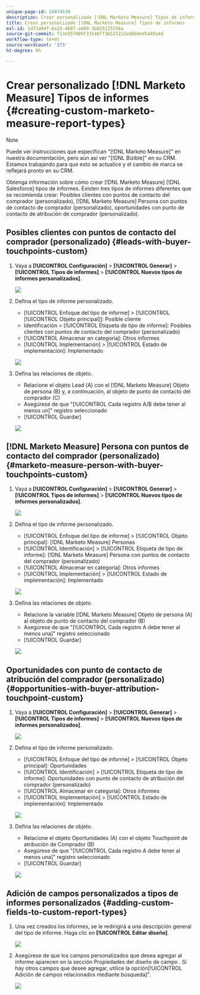 ```yaml
---
unique-page-id: 18874539
description: Crear personalizado [!DNL Marketo Measure] Tipos de informes - [!DNL Marketo Measure] - Documentación del producto
title: Crear personalizado [!DNL Marketo Measure] Tipos de informes
exl-id: 1d72a04f-6a2d-4607-ad09-3b025125156a
source-git-commit: f13e55f009f33140ff36523212ed8b9ed5449a4d
workflow-type: tm+mt
source-wordcount: '373'
ht-degree: 0%

---
```


# Crear personalizado [!DNL Marketo Measure] Tipos de informes {#creating-custom-marketo-measure-report-types}

>[!NOTE]
>
>Puede ver instrucciones que especifican &quot;[!DNL Marketo Measure]&quot; en nuestra documentación, pero aún así ver &quot;[!DNL Bizible]&quot; en su CRM. Estamos trabajando para que esto se actualice y el cambio de marca se reflejará pronto en su CRM.

Obtenga información sobre cómo crear [!DNL Marketo Measure] [!DNL Salesforce] tipos de informes. Existen tres tipos de informes diferentes que se recomienda crear: Posibles clientes con puntos de contacto del comprador (personalizado), [!DNL Marketo Measure] Persona con puntos de contacto de comprador (personalizado), oportunidades con punto de contacto de atribución de comprador (personalizado).

## Posibles clientes con puntos de contacto del comprador (personalizado) {#leads-with-buyer-touchpoints-custom}

1. Vaya a **[!UICONTROL Configuración]** > **[!UICONTROL Generar]** > **[!UICONTROL Tipos de informes]** > **[!UICONTROL Nuevos tipos de informes personalizados]**.

   ![](assets/1.png)

1. Defina el tipo de informe personalizado.

   * [!UICONTROL Enfoque del tipo de informe] > [!UICONTROL [!UICONTROL Objeto principal]]: Posible cliente
   * Identificación > [!UICONTROL Etiqueta de tipo de informe]: Posibles clientes con puntos de contacto del comprador (personalizado)
   * [!UICONTROL Almacenar en categoría]: Otros informes
   * [!UICONTROL Implementación] > [!UICONTROL Estado de implementación]: Implementado

   ![](assets/2.png)

1. Defina las relaciones de objeto.

   * Relacione el objeto Lead (A) con el [!DNL Marketo Measure] Objeto de persona (B) y, a continuación, al objeto de punto de contacto del comprador (C)
   * Asegúrese de que &quot;[!UICONTROL Cada registro A/B debe tener al menos un]&quot; registro seleccionado
   * [!UICONTROL Guardar]

   ![](assets/3.png)

## [!DNL Marketo Measure] Persona con puntos de contacto del comprador (personalizado) {#marketo-measure-person-with-buyer-touchpoints-custom}

1. Vaya a **[!UICONTROL Configuración]** > **[!UICONTROL Generar]** > **[!UICONTROL Tipos de informes]** > **[!UICONTROL Nuevos tipos de informes personalizados]**.

   ![](assets/4.png)

1. Defina el tipo de informe personalizado.

   * [!UICONTROL Enfoque del tipo de informe] > [!UICONTROL Objeto principal]: [!DNL Marketo Measure] Personas
   * [!UICONTROL Identificación] > [!UICONTROL Etiqueta de tipo de informe]: [!DNL Marketo Measure] Persona con puntos de contacto del comprador (personalizado)
   * [!UICONTROL Almacenar en categoría]: Otros informes
   * [!UICONTROL Implementación] > [!UICONTROL Estado de implementación]: Implementado

   ![](assets/5.png)

1. Defina las relaciones de objeto.

   * Relacione la variable [!DNL Marketo Measure] Objeto de persona (A) al objeto de punto de contacto del comprador (B)
   * Asegúrese de que &quot;[!UICONTROL Cada registro A debe tener al menos una]&quot; registro seleccionado
   * [!UICONTROL Guardar]

   ![](assets/6.png)

## Oportunidades con punto de contacto de atribución del comprador (personalizado) {#opportunities-with-buyer-attribution-touchpoint-custom}

1. Vaya a **[!UICONTROL Configuración]** > **[!UICONTROL Generar]** > **[!UICONTROL Tipos de informes]** > **[!UICONTROL Nuevos tipos de informes personalizados]**.

   ![](assets/7.png)

1. Defina el tipo de informe personalizado.

   * [!UICONTROL Enfoque del tipo de informe] > [!UICONTROL Objeto principal]: Oportunidades
   * [!UICONTROL Identificación] > [!UICONTROL Etiqueta de tipo de informe]: Oportunidades con punto de contacto de atribución del comprador (personalizado)
   * [!UICONTROL Almacenar en categoría]: Otros informes
   * [!UICONTROL Implementación] > [!UICONTROL Estado de implementación]: Implementado

   ![](assets/8.png)

1. Defina las relaciones de objeto.

   * Relacione el objeto Oportunidades (A) con el objeto Touchpoint de atribución de Comprador (B)
   * Asegúrese de que &quot;[!UICONTROL Cada registro A debe tener al menos una]&quot; registro seleccionado
   * [!UICONTROL Guardar]

   ![](assets/9.png)

## Adición de campos personalizados a tipos de informes personalizados {#adding-custom-fields-to-custom-report-types}

1. Una vez creados los informes, se le redirigirá a una descripción general del tipo de informe. Haga clic en **[!UICONTROL Editar diseño]**.

   ![](assets/10.png)

1. Asegúrese de que los campos personalizados que desea agregar al informe aparecen en la sección Propiedades del diseño de campo . Si hay otros campos que desee agregar, utilice la opción[!UICONTROL Adición de campos relacionados mediante búsqueda]&quot;.

   ![](assets/11.png)
